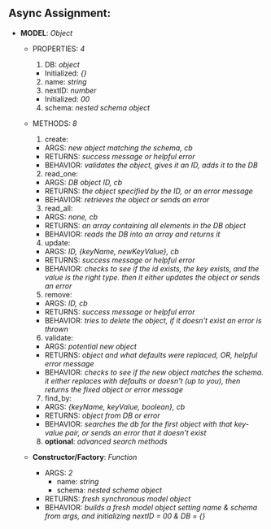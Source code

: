 ## Async Assignment:

* __MODEL__: _Object_
  * PROPERTIES: _4_
    1. DB: _object_
      * Initialized: _{}_
    2. name: _string_
    3. nextID: _number_
      * Initialized: _00_
    4. schema: _nested schema object_
  * METHODS: _8_
    1. create: 
      * ARGS: _new object matching the schema, cb_
      * RETURNS: _success message or helpful error_
      * BEHAVIOR: _validates the object, gives it an ID, adds it to the DB_
    2. read_one:
      * ARGS: _DB object ID, cb_
      * RETURNS: _the object specified by the ID, or an error message_
      * BEHAVIOR: _retrieves the object or sends an error_
    3. read_all:
      * ARGS: _none, cb_
      * RETURNS: _an array containing all elements in the DB object_
      * BEHAVIOR: _reads the DB into an array and returns it_
    4. update:
      * ARGS: _ID, {keyName, newKeyValue}, cb_
      * RETURNS: _success message or helpful error_
      * BEHAVIOR: _checks to see if the id exists, the key exists, and the value is the right type. then it either updates the object or sends an error_
    5. remove:
      * ARGS: _ID, cb_
      * RETURNS: _success message or helpful error_
      * BEHAVIOR: _tries to delete the object, if it doesn't exist an error is thrown_
    6. validate:
      * ARGS: _potential new object_
      * RETURNS: _object and what defaults were replaced, OR, helpful error message_
      * BEHAVIOR: _checks to see if the new object matches the schema. it either replaces with defaults or doesn't (up to you), then returns the fixed object or error message_
    7. find_by:
      * ARGS: _{keyName, keyValue, boolean}, cb_
      * RETURNS: _object from DB or error_
      * BEHAVIOR: _searches the db for the first object with that key-value pair, or sends an error that it doesn't exist_
    8. __optional__: _advanced search methods_

  * __Constructor/Factory__: _Function_
    * ARGS: _2_
      * name: _string_
      * schema: _nested schema object_
    * RETURNS: _fresh synchronous model object_
    * BEHAVIOR: _builds a fresh model object setting name & schema from args, and initializing nextID = 00 & DB = {}_

